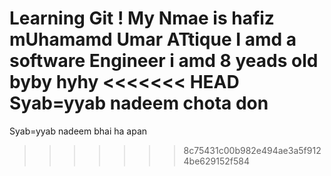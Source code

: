 Learning Git
!
My Nmae is hafiz mUhamamd Umar ATtique
I amd a software Engineer
i amd 8 yeads old
byby
hyhy
<<<<<<< HEAD
Syab=yyab nadeem
chota don
=======
Syab=yyab nadeem bhai ha apan
>>>>>>> 8c75431c00b982e494ae3a5f9124be629152f584
